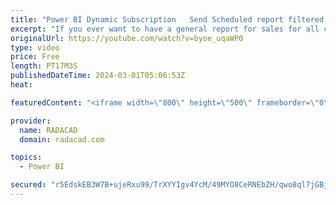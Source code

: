 ```yaml
---
title: "Power BI Dynamic Subscription   Send Scheduled report filtered for everyone's data automatically"
excerpt: "If you ever want to have a general report for sales for all countries, and then you want every morning the report to be sent (as PDF or PowerPoint alongside the link to the report) to representatives of each country, the report with the data filtered for their country only, then Dynamic Subscription"
originalUrl: https://youtube.com/watch?v=byoe_uqaWP0
type: video
price: Free
length: PT17M3S
publishedDateTime: 2024-03-01T05:06:53Z
heat: 

featuredContent: "<iframe width=\"800\" height=\"500\" frameborder=\"0\" src=\"https://www.youtube.com/embed/byoe_uqaWP0\" allow=\"accelerometer; autoplay; encrypted-media; gyroscope; picture-in-picture\" allowfullscreen></iframe>"

provider:
  name: RADACAD
  domain: radacad.com

topics:
  - Power BI

secured: "r5EdskEB3W7B+ujeRxu99/TrXYYIgv4YcM/49MYO8CeRNEbZH/qwo8ql7jGBjk6QrBrLJXfJ/StseWubyyNkdkR1JIlf/z36VyJ4YTm2k3kHk+mny0dl7uCwJBFpncnLwhYQzLuotHIAb3okHNwiJpPFenTPj8AgnoW7x4v4yqZcW76sXGXJxEc2HYB+RvmG+cbSRl9lLujuaGXU4jU+e5S3q2wAzgnPCp/zzkWlzBaFCeITD4X4pAP4rv8gNEHdLY32DlPvhJ9jtydWRaXloSOv6iIn1LzJNVAyfPjLfHwUyOSTpx7NNh8RD8OGxfLkSsbGQfS8uTr0p92+/msAJ1RLD7XCinQUBM5YCE7Pgeq+kt3oz+NOdkYRVajewnXtKVPTfX7D4/qIuED2h4ciRbukxTdmva15GnutyHnRxow=;FR4BkajHX4vaaG8k85pVjg=="
---
```


